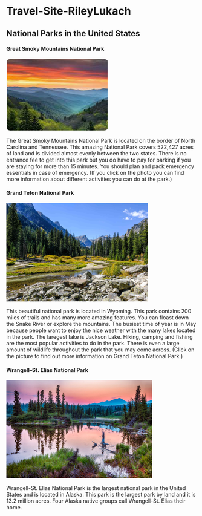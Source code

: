# Travel-Site-RileyLukach
<!DOCTYPE html>
<html>
  <h2>National Parks in the United States</h2>
  <h4>Great Smoky Mountains National Park</h4>
<p><a href="https://www.explorebrysoncity.com/things-to-do/great-smoky-mountains-national-park/"><img src="great.png.png" alt="great"></a></p>
<p>The Great Smoky Mountains National Park is located on the border of North Carolina and Tennessee. This amazing National Park covers 522,427 acres of land and is divided almost evenly between the two states. There is no entrance fee to get into this park but you do have to pay for parking if you are staying for more than 15 minutes. You should plan and pack emergency essentials in case of emergency. (If you click on the photo you can find more information about different activities you can do at the park.)</p>


<h4>Grand Teton National Park</h4>
<p><a href="https://www.nps.gov/grte/index.htm"><img src="grand.png.png" alt="grand"></a></p>
<p>This beautiful national park is located in Wyoming. This park contains 200 miles of trails and has many more amazing features. You can floast down the Snake River or explore the mountains. The busiest time of year is in May because people want to enjoy the nice weather with the many lakes located in the park. The laregest lake is Jackson Lake. Hiking, camping and fishing are the most popular activities to do in the park. There is even a large amount of wildlife throughout the park that you may come across. (Click on the picture to find out more information on Grand Teton National Park.)</p>


<h4>Wrangell–St. Elias National Park</h4>
<p><a href="https://www.nps.gov/wrst/index.htm"><img src="alaska.png.png" alt="alaska"></a></p>
<p>Wrangell-St. Elias National Park is the largest national park in the United States and is located in Alaska. This park is the largest park by land and it is 13.2 million acres. Four Alaska native groups call Wrangell-St. Elias their home. </p>
